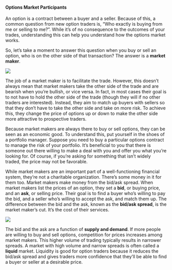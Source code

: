#### Options Market Participants

An option is a contract between a buyer and a seller. Because of this, a common question from new option traders is, “Who exactly is buying from me or selling to me?”. While it’s of no consequence to the outcomes of your trades, understanding this can help you understand how the options market works.

So, let’s take a moment to answer this question when you buy or sell an option, who is on the other side of that transaction? The answer is a  **market maker**.

![](https://education.ameritrade.com/content/cms/images/BDTO_Lesson_2.30.01.jpg)

The job of a market maker is to facilitate the trade. However, this doesn’t always mean that market makers take the other side of the trade and are bearish when you’re bullish, or vice versa. In fact, in most cases their goal is to not have to hold the other side of the trade (though they will if no other traders are interested). Instead, they aim to match up buyers with sellers so that they don’t have to take the other side and take on more risk. To achieve this, they change the price of options up or down to make the other side more attractive to prospective traders.

Because market makers are always there to buy or sell options, they can be seen as an economic good. To understand this, put yourself in the shoes of a portfolio manager. Suppose you need to buy a particular options contract to manage the risk of your portfolio. It’s beneficial to you that there is someone out there willing to make a deal with you and offer you what you’re looking for. Of course, if you’re asking for something that isn’t widely traded, the price may not be favorable.

While market makers are an important part of a well-functioning financial system, they’re not a charitable organization. There’s some money in it for them too. Market makers make money from the bid/ask spread. When market makers list the prices of an option, they set a  **bid**, or buying price, and an  **ask**, or selling price. Their goal is to find a buyer who’s willing to pay the bid, and a seller who’s willing to accept the ask, and match them up. The difference between the bid and the ask, known as the  **bid/ask spread**, is the market maker’s cut. It’s the cost of their services.

![](https://education.ameritrade.com/content/cms/images/BDTO_Lesson_2.30.02.jpg)

The bid and the ask are a function of  **supply and demand**. If more people are willing to buy and sell options, competition for prices increases among market makers. This higher volume of trading typically results in narrower spreads. A market with high volume and narrow spreads is often called a  **liquid** market. Liquidity is good for option traders because it reduces the bid/ask spread and gives traders more confidence that they’ll be able to find a buyer or seller at a desirable price.


<!--stackedit_data:
eyJoaXN0b3J5IjpbLTExNjgxNDc4MjBdfQ==
-->